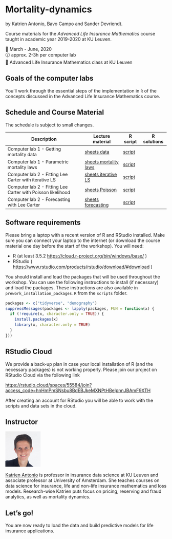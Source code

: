 
# Mortality-dynamics

by Katrien Antonio, Bavo Campo and Sander Devriendt.

Course materials for the *Advanced Life Insurance Mathematics* course
taught in academic year 2019-2020 at KU Leuven.

📆 March - June, 2020 <br> 🕜 approx. 2-3h per computer lab <br> 📌
Advanced Life Insurance Mathematics class at KU Leuven

## Goals of the computer labs

You’ll work through the essential steps of the implementation in `R` of
the concepts discussed in the Advanced Life Insurance Mathematics
course.

## Schedule and Course Material

The schedule is subject to small changes.

| Description                                                 | Lecture material                                                                                                        | R script                                                                                    | R solutions |
| ----------------------------------------------------------- | ----------------------------------------------------------------------------------------------------------------------- | ------------------------------------------------------------------------------------------- | ----------- |
| Computer lab 1 - Getting mortality data                     | [sheets data](https://katrienantonio.github.io/mortality-dynamics/sheets/ALIM_computer_lab_1.html#data)                 | [script](https://katrienantonio.github.io/mortality-dynamics/scripts/ALIM_computer_lab_1.R) |             |
| Computer lab 1 - Parametric mortality laws                  | [sheets mortality laws](https://katrienantonio.github.io/mortality-dynamics/sheets/ALIM_computer_lab_1.html#parametric) | [script](https://katrienantonio.github.io/mortality-dynamics/scripts/ALIM_computer_lab_1.R) |             |
| Computer lab 2 - Fitting Lee Carter with iterative LS       | [sheets iterative LS](https://katrienantonio.github.io/mortality-dynamics/sheets/ALIM_computer_lab_2.html#LS)           | [script](https://katrienantonio.github.io/mortality-dynamics/scripts/ALIM_computer_lab_2.R) |             |
| Computer lab 2 - Fitting Lee Carter with Poisson likelihood | [sheets Poisson](https://katrienantonio.github.io/mortality-dynamics/sheets/ALIM_computer_lab_2.html#POI)               | [script](https://katrienantonio.github.io/mortality-dynamics/scripts/ALIM_computer_lab_2.R) |             |
| Computer lab 2 - Forecasting with Lee Carter                | [sheets forecasting](https://katrienantonio.github.io/mortality-dynamics/sheets/ALIM_computer_lab_2.html#forecasting)   | [script](https://katrienantonio.github.io/mortality-dynamics/scripts/ALIM_computer_lab_2.R) |             |

## Software requirements

Please bring a laptop with a recent version of R and RStudio installed.
Make sure you can connect your laptop to the internet (or download the
course material one day before the start of the workshop). You will
need:

  - R (at least 3.5.2 <https://cloud.r-project.org/bin/windows/base/> )
  - RStudio (
    <https://www.rstudio.com/products/rstudio/download/#download> )

You should install and load the packages that will be used throughout
the workshop. You can use the following instructions to install (if
necessary) and load the packages. These instructions are also available
in `prework_installation_packages.R` from the `scripts` folder.

``` r
packages <- c("tidyverse", "demography")
suppressMessages(packages <- lapply(packages, FUN = function(x) {
  if (!require(x, character.only = TRUE)) {
    install.packages(x)
    library(x, character.only = TRUE)
  }
}))
```

## RStudio Cloud

We provide a back-up plan in case your local installation of R (and the
necessary packages) is not working properly. Please join our project on
RStudio Cloud via the following link

<https://rstudio.cloud/spaces/55584/join?access_code=hnHmPmSNsbu8BdEBJkeMXNPtHBelpnnJBAmF9XTH>

After creating an account for RStudio you will be able to work with the
scripts and data sets in the cloud.

## Instructor

<img src="img/Katrien.jpg" width="110"/>

<p align="justify">

[Katrien Antonio](https://katrienantonio.github.io/) is professor in
insurance data science at KU Leuven and associate professor at
University of Amsterdam. She teaches courses on data science for
insurance, life and non-life insurance mathematics and loss models.
Research-wise Katrien puts focus on pricing, reserving and fraud
analytics, as well as mortality dynamics.

## Let’s go\!

You are now ready to load the data and build predictive models for life
insurance applications.
